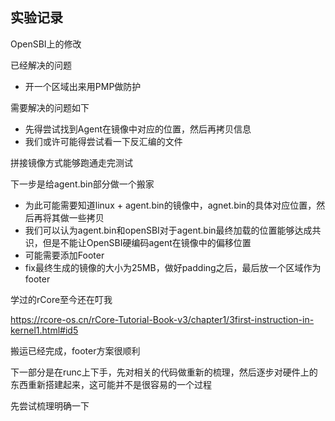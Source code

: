## 实验记录
OpenSBI上的修改

已经解决的问题
- 开一个区域出来用PMP做防护

需要解决的问题如下
- 先得尝试找到Agent在镜像中对应的位置，然后再拷贝信息
- 我们或许可能得尝试看一下反汇编的文件

拼接镜像方式能够跑通走完测试

下一步是给agent.bin部分做一个搬家
- 为此可能需要知道linux + agent.bin的镜像中，agnet.bin的具体对应位置，然后再将其做一些拷贝
- 我们可以认为agent.bin和openSBI对于agent.bin最终加载的位置能够达成共识，但是不能让OpenSBI硬编码agent在镜像中的偏移位置
- 可能需要添加Footer
- fix最终生成的镜像的大小为25MB，做好padding之后，最后放一个区域作为footer

学过的rCore至今还在叮我

https://rcore-os.cn/rCore-Tutorial-Book-v3/chapter1/3first-instruction-in-kernel1.html#id5

搬运已经完成，footer方案很顺利

下一部分是在runc上下手，先对相关的代码做重新的梳理，然后逐步对硬件上的东西重新搭建起来，这可能并不是很容易的一个过程

先尝试梳理明确一下